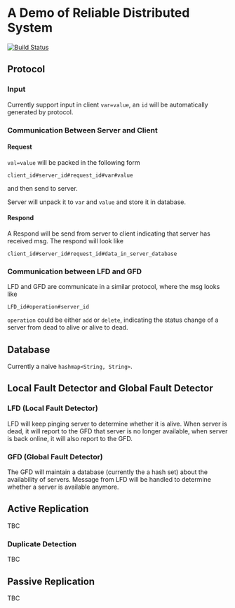 # A Demo of Reliable Distributed System

[![Build Status](https://travis-ci.org/dwyl/esta.svg?branch=master)]()

## Protocol
 
 ### Input
 
Currently support input in client `var=value`, an `id` will be automatically generated by protocol.

### Communication Between Server and Client

#### Request

`val=value` will be packed in the following form

```
client_id#server_id#request_id#var#value
``` 

and then send to server. 

Server will unpack it to `var` and `value` and store it in database.

#### Respond

A Respond will be send from server to client indicating that server has received msg. The respond will look like

```$xslt
client_id#server_id#request_id#data_in_server_database
```

### Communication between LFD and GFD

LFD and GFD are communicate in a similar protocol, where the msg looks like

```$xslt
LFD_id#operation#server_id
```
`operation` could be either `add` or `delete`, indicating the status change of a server from dead to alive or alive to dead.

## Database

Currently a naive `hashmap<String, String>`.

## Local Fault Detector and Global Fault Detector

### LFD (Local Fault Detector)

LFD will keep pinging server to determine whether it is alive. When server is dead, it will report to the GFD that server is no longer available, when server is back online, it will also report to the GFD.

### GFD (Global Fault Detector)

The GFD will maintain a database (currently the a hash set) about the availability of servers. Message from LFD will be handled to determine whether a server is available anymore.

## Active Replication

TBC

### Duplicate Detection

TBC

## Passive Replication

TBC
